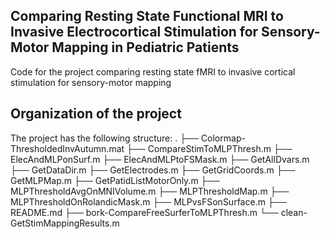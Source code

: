 ## Comparing Resting State Functional MRI to Invasive Electrocortical Stimulation for Sensory-Motor Mapping in Pediatric Patients
Code for the project comparing resting state fMRI to invasive cortical stimulation for sensory-motor mapping

## Organization of the  project

The project has the following structure:
    . 
    ├── Colormap-ThresholdedInvAutumn.mat 
    ├── CompareStimToMLPThresh.m 
    ├── ElecAndMLPonSurf.m 
    ├── ElecAndMLPtoFSMask.m 
    ├── GetAllDvars.m 
    ├── GetDataDir.m 
    ├── GetElectrodes.m 
    ├── GetGridCoords.m 
    ├── GetMLPMap.m 
    ├── GetPatidListMotorOnly.m 
    ├── MLPThresholdAvgOnMNIVolume.m 
    ├── MLPThresholdMap.m 
    ├── MLPThresholdOnRolandicMask.m 
    ├── MLPvsFSonSurface.m 
    ├── README.md 
    ├── bork-CompareFreeSurferToMLPThresh.m 
    └── clean-GetStimMappingResults.m 

